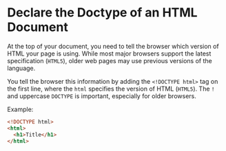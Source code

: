 # Declare the Doctype of an HTML Document

At the top of your document, you need to tell the browser which version of HTML your page is using.
While most major browsers support the latest specification (`HTML5`), older web pages may use previous versions of the language.

You tell the browser this information by adding the `<!DOCTYPE html>` tag on the first line, where the `html` specifies the version of HTML (`HTML5`). The `!` and uppercase `DOCTYPE` is important, especially for older browsers.

Example:

```html
<!DOCTYPE html>
<html>
  <h1>Title</h1>
</html>
```
